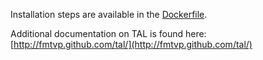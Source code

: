 Installation steps are available in the [Dockerfile](Dockerfile).

Additional documentation on TAL is found here: [http://fmtvp.github.com/tal/](http://fmtvp.github.com/tal/)
